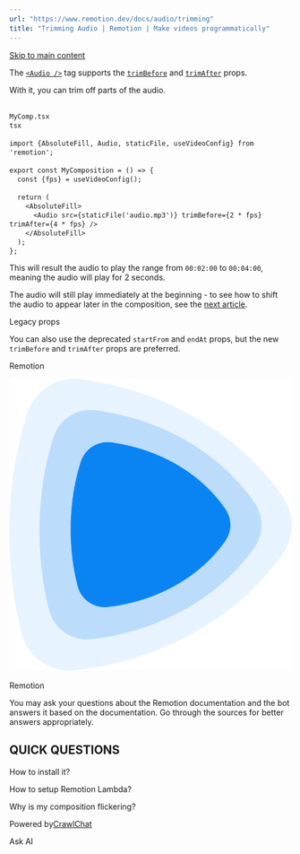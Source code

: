 ```yaml
---
url: "https://www.remotion.dev/docs/audio/trimming"
title: "Trimming Audio | Remotion | Make videos programmatically"
---
```


[Skip to main content](https://www.remotion.dev/docs/audio/trimming#__docusaurus_skipToContent_fallback)

The [`<Audio />`](https://www.remotion.dev/docs/audio) tag supports the [`trimBefore`](https://www.remotion.dev/docs/audio#trimbefore--trimafter) and [`trimAfter`](https://www.remotion.dev/docs/audio#trimbefore--trimafter) props.

With it, you can trim off parts of the audio.

```

MyComp.tsx
tsx

import {AbsoluteFill, Audio, staticFile, useVideoConfig} from 'remotion';

export const MyComposition = () => {
  const {fps} = useVideoConfig();

  return (
    <AbsoluteFill>
      <Audio src={staticFile('audio.mp3')} trimBefore={2 * fps} trimAfter={4 * fps} />
    </AbsoluteFill>
  );
};
```

This will result the audio to play the range from `00:02:00` to `00:04:00`, meaning the audio will play for 2 seconds.

The audio will still play immediately at the beginning - to see how to shift the audio to appear later in the composition, see the [next article](https://www.remotion.dev/docs/audio/delaying).

Legacy props

You can also use the deprecated `startFrom` and `endAt` props, but the new `trimBefore` and `trimAfter` props are preferred.

Remotion

![Logo](https://raw.githubusercontent.com/remotion-dev/brand/refs/heads/main/logo.svg)

Remotion

You may ask your questions about the Remotion documentation and the bot answers it based on the documentation. Go through the sources for better answers appropriately.

## QUICK QUESTIONS

How to install it?

How to setup Remotion Lambda?

Why is my composition flickering?

Powered by[CrawlChat](https://crawlchat.app/?ref=powered-by-remotion)

Ask AI